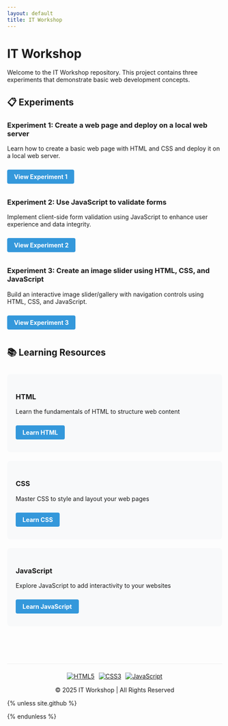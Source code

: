 ```yaml
---
layout: default
title: IT Workshop
---
```


# IT Workshop

Welcome to the IT Workshop repository. This project contains three experiments that demonstrate basic web development concepts.

## 📋 Experiments

### Experiment 1: Create a web page and deploy on a local web server

Learn how to create a basic web page with HTML and CSS and deploy it on a local web server.

<a href="Exp-1/README.html" class="btn" target="_blank">View Experiment 1</a>

### Experiment 2: Use JavaScript to validate forms

Implement client-side form validation using JavaScript to enhance user experience and data integrity.

<a href="Exp-2/README.html" class="btn" target="_blank">View Experiment 2</a>

### Experiment 3: Create an image slider using HTML, CSS, and JavaScript

Build an interactive image slider/gallery with navigation controls using HTML, CSS, and JavaScript.

<a href="Exp-3/README.html" class="btn" target="_blank">View Experiment 3</a>

## 📚 Learning Resources

<div class="resources">
  <div class="resource">
    <h3>HTML</h3>
    <p>Learn the fundamentals of HTML to structure web content</p>
    <a href="https://www.w3schools.com/html/" target="_blank" class="btn">Learn HTML</a>
  </div>
  
  <div class="resource">
    <h3>CSS</h3>
    <p>Master CSS to style and layout your web pages</p>
    <a href="https://www.w3schools.com/css/" target="_blank" class="btn">Learn CSS</a>
  </div>
  
  <div class="resource">
    <h3>JavaScript</h3>
    <p>Explore JavaScript to add interactivity to your websites</p>
    <a href="https://www.w3schools.com/js/" target="_blank" class="btn">Learn JavaScript</a>
  </div>
</div>

<br>

<div class="footer">
  <div class="badges">
    <a href="https://developer.mozilla.org/en-US/docs/Web/HTML" target="_blank"><img src="https://img.shields.io/badge/HTML5-E34F26?style=flat-square&logo=html5&logoColor=white" alt="HTML5"></a>
    <a href="https://developer.mozilla.org/en-US/docs/Web/CSS" target="_blank"><img src="https://img.shields.io/badge/CSS3-1572B6?style=flat-square&logo=css3&logoColor=white" alt="CSS3"></a>
    <a href="https://developer.mozilla.org/en-US/docs/Web/JavaScript" target="_blank"><img src="https://img.shields.io/badge/JavaScript-F7DF1E?style=flat-square&logo=javascript&logoColor=black" alt="JavaScript"></a>
  </div>
  <p>&copy; 2025 IT Workshop | All Rights Reserved</p>
</div>

{% unless site.github %}
<style>
  .btn {
    display: inline-block;
    background-color: #3498db;
    color: white;
    padding: 8px 16px;
    margin: 10px 0;
    text-decoration: none;
    border-radius: 4px;
    font-weight: bold;
  }
  
  .btn:hover {
    background-color: #2980b9;
  }
  
  .resources {
    display: flex;
    flex-wrap: wrap;
    gap: 20px;
    margin: 30px 0;
  }
  
  .resource {
    flex: 1;
    min-width: 250px;
    padding: 20px;
    background-color: #f8f9fa;
    border-radius: 8px;
  }
  
  .footer {
    margin-top: 40px;
    padding-top: 20px;
    border-top: 1px solid #eee;
    text-align: center;
  }
  
  .badges {
    display: flex;
    justify-content: center;
    gap: 10px;
    margin-bottom: 15px;
  }
  
  @media (max-width: 768px) {
    .resources {
      flex-direction: column;
    }
  }
</style>
{% endunless %}